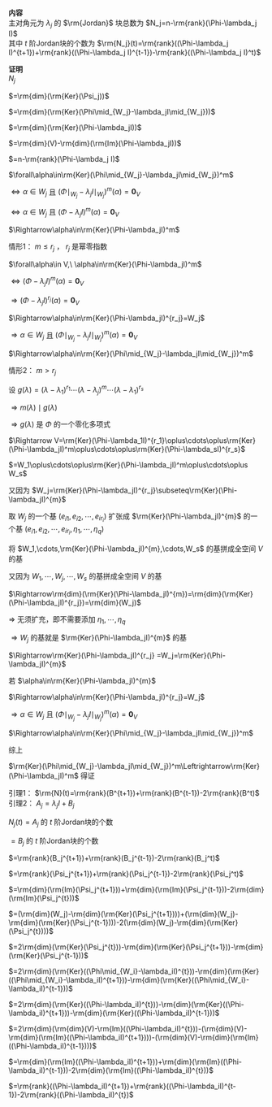 **内容**  
主对角元为 $\lambda_j$ 的 $\rm{Jordan}$ 块总数为 $N_j=n-\rm{rank}(\Phi-\lambda_j I)$  
其中 $t$ 阶Jordan块的个数为 $\rm{N_j}(t)=\rm{rank}((\Phi-\lambda_j I)^{t+1})+\rm{rank}((\Phi-\lambda_j I)^{t-1})-\rm{rank}((\Phi-\lambda_j I)^t)$  
  
**证明**  
$N_j$  

$=\rm{dim}(\rm{Ker}(\Psi_j))$  

$=\rm{dim}(\rm{Ker}(\Phi\mid_{W_j}-\lambda_jI\mid_{W_j}))$  

$=\rm{dim}(\rm{Ker}(\Phi-\lambda_jI))$  

$=\rm{dim}(V)-\rm{dim}(\rm{Im}(\Phi-\lambda_jI))$  

$=n-\rm{rank}(\Phi-\lambda_j I)$  
  
$\forall\alpha\in\rm{Ker}(\Phi\mid_{W_j}-\lambda_jI\mid_{W_j})^m$  

$\Leftrightarrow\alpha\in W_j$ 且 $(\Phi\mid_{W_j}-\lambda_jI\mid_{W_j})^m(\alpha)=\mathbf0_V$  

$\Leftrightarrow\alpha\in W_j$ 且 $(\Phi-\lambda_jI)^m(\alpha)=\mathbf0_V$  

$\Rightarrow\alpha\in\rm{Ker}(\Phi-\lambda_jI)^m$  
  
情形1： $m\le r_j$ ， $r_j$ 是幂零指数  

$\forall\alpha\in V,\ \alpha\in\rm{Ker}(\Phi-\lambda_jI)^m$  

$\Leftrightarrow(\Phi-\lambda_jI)^m(\alpha)=\mathbf0_V$  

$\Rightarrow(\Phi-\lambda_jI)^{r_j}(\alpha)=\mathbf0_V$  

$\Rightarrow\alpha\in\rm{Ker}(\Phi-\lambda_jI)^{r_j}=W_j$  

$\Rightarrow\alpha\in W_j$ 且 $(\Phi\mid_{W_j}-\lambda_jI\mid_{W_j})^m(\alpha)=\mathbf0_V$  

$\Rightarrow\alpha\in\rm{Ker}(\Phi\mid_{W_j}-\lambda_jI\mid_{W_j})^m$  
  
情形2： $m>r_j$  

设 $g(\lambda)=(\lambda-\lambda_1)^{r_1}\cdots(\lambda-\lambda_j)^m\cdots(\lambda-\lambda_1)^{r_s}$  

$\Rightarrow m(\lambda)\mid g(\lambda)$  

$\Rightarrow g(\lambda)$ 是 $\Phi$ 的一个零化多项式  

$\Rightarrow V=\rm{Ker}(\Phi-\lambda_1I)^{r_1}\oplus\cdots\oplus\rm{Ker}(\Phi-\lambda_jI)^m\oplus\cdots\oplus\rm{Ker}(\Phi-\lambda_sI)^{r_s}$  

$=W_1\oplus\cdots\oplus\rm{Ker}(\Phi-\lambda_jI)^m\oplus\cdots\oplus W_s$  
  
又因为 $W_j=\rm{Ker}(\Phi-\lambda_jI)^{r_j}\subseteq\rm{Ker}(\Phi-\lambda_jI)^{m}$  

取 $W_j$ 的一个基 $(e_{i1},e_{i2},\cdots,e_{ir_i})$ 扩张成 $\rm{Ker}(\Phi-\lambda_jI)^{m}$ 的一个基 $(e_{i1},e_{i2},\cdots,e_{ir_i},\eta_1,\cdots,\eta_q)$  
  
将 $W_1,\cdots,\rm{Ker}(\Phi-\lambda_jI)^{m},\cdots,W_s$ 的基拼成全空间 $V$ 的基  

又因为 $W_1,\cdots,W_j,\cdots,W_s$ 的基拼成全空间 $V$ 的基  

$\Rightarrow\rm{dim}(\rm{Ker}(\Phi-\lambda_jI)^{m})=\rm{dim}(\rm{Ker}(\Phi-\lambda_jI)^{r_j})=\rm{dim}(W_j)$  

$\Rightarrow$ 无须扩充，即不需要添加 $\eta_1,\cdots,\eta_q$  

$\Rightarrow W_j$ 的基就是 $\rm{Ker}(\Phi-\lambda_jI)^{m}$ 的基  

$\Rightarrow\rm{Ker}(\Phi-\lambda_jI)^{r_j} =W_j=\rm{Ker}(\Phi-\lambda_jI)^{m}$  
  
若 $\alpha\in\rm{Ker}(\Phi-\lambda_jI)^{m}$  

$\Rightarrow\alpha\in\rm{Ker}(\Phi-\lambda_jI)^{r_j}=W_j$  

$\Rightarrow\alpha\in W_j$ 且 $(\Phi\mid_{W_j}-\lambda_jI\mid_{W_j})^m(\alpha)=\mathbf0_V$  

$\Rightarrow\alpha\in\rm{Ker}(\Phi\mid_{W_j}-\lambda_jI\mid_{W_j})^m$  
  
综上  

$\rm{Ker}(\Phi\mid_{W_j}-\lambda_jI\mid_{W_j})^m\Leftrightarrow\rm{Ker}(\Phi-\lambda_jI)^m$ 得证  
  
引理1： $\rm{N}(t)=\rm{rank}(B^{t+1})+\rm{rank}(B^{t-1})-2\rm{rank}(B^t)$  
引理2： $A_j=\lambda_jI+B_j$  

$N_j(t)=A_j$ 的 $t$ 阶Jordan块的个数  

$=B_j$ 的 $t$ 阶Jordan块的个数  

$=\rm{rank}(B_j^{t+1})+\rm{rank}(B_j^{t-1})-2\rm{rank}(B_j^t)$  

$=\rm{rank}(\Psi_j^{t+1})+\rm{rank}(\Psi_j^{t-1})-2\rm{rank}(\Psi_j^t)$  

$=\rm{dim}(\rm{Im}(\Psi_j^{t+1}))+\rm{dim}(\rm{Im}(\Psi_j^{t-1}))-2\rm{dim}(\rm{Im}(\Psi_j^{t}))$  

$=(\rm{dim}(W_j)-\rm{dim}(\rm{Ker}(\Psi_j^{t+1})))+(\rm{dim}(W_j)-\rm{dim}(\rm{Ker}(\Psi_j^{t-1})))-2(\rm{dim}(W_j)-\rm{dim}(\rm{Ker}(\Psi_j^{t})))$  

$=2\rm{dim}(\rm{Ker}(\Psi_j^{t}))-\rm{dim}(\rm{Ker}(\Psi_j^{t+1}))-\rm{dim}(\rm{Ker}(\Psi_j^{t-1}))$  

$=2\rm{dim}(\rm{Ker}((\Phi\mid_{W_i}-\lambda_iI)^{t}))-\rm{dim}(\rm{Ker}((\Phi\mid_{W_i}-\lambda_iI)^{t+1}))-\rm{dim}(\rm{Ker}((\Phi\mid_{W_i}-\lambda_iI)^{t-1}))$  

$=2\rm{dim}(\rm{Ker}((\Phi-\lambda_iI)^{t}))-\rm{dim}(\rm{Ker}((\Phi-\lambda_iI)^{t+1}))-\rm{dim}(\rm{Ker}((\Phi-\lambda_iI)^{t-1}))$  

$=2\rm{dim}(\rm{dim}(V)-\rm{Im}((\Phi-\lambda_iI)^{t}))-(\rm{dim}(V)-\rm{dim}(\rm{Im}((\Phi-\lambda_iI)^{t+1})))-(\rm{dim}(V)-\rm{dim}(\rm{Im}((\Phi-\lambda_iI)^{t-1})))$  

$=\rm{dim}(\rm{Im}((\Phi-\lambda_iI)^{t+1}))+\rm{dim}(\rm{Im}((\Phi-\lambda_iI)^{t-1}))-2\rm{dim}(\rm{Im}((\Phi-\lambda_iI)^{t}))$  

$=\rm{rank}((\Phi-\lambda_iI)^{t+1})+\rm{rank}((\Phi-\lambda_iI)^{t-1})-2\rm{rank}((\Phi-\lambda_iI)^{t})$
